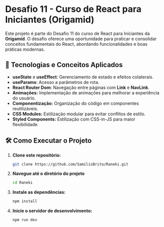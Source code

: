 # Desafio 11 - Curso de React para Iniciantes (Origamid)

Este projeto é parte do Desafio 11 do curso de React para Iniciantes da **Origamid**. O desafio oferece uma oportunidade para praticar e consolidar conceitos fundamentais do React, abordando funcionalidades e boas práticas modernas.

## 🚀 Tecnologias e Conceitos Aplicados
- **useState** e **useEffect**: Gerenciamento de estado e efeitos colaterais.  
- **useParams**: Acesso a parâmetros de rota.  
- **React Router Dom**: Navegação entre páginas com **Link** e **NavLink**.  
- **Animações:** Implementação de animações para melhorar a experiência do usuário.  
- **Componentização:** Organização do código em componentes reutilizáveis.  
- **CSS Modules:** Estilização modular para evitar conflitos de estilo.  
- **Styled Components:** Estilização com CSS-in-JS para maior flexibilidade.  

## 🛠️ Como Executar o Projeto

1. **Clone este repositório:**
   ```bash
   git clone https://github.com/SamilisBrito/Raneki.git
2. **Navegue até o diretório do projeto**
   ```bash
   cd Raneki
3. **Instale as dependências:**
   ```bash
   npm install
4. **Inicie o servidor de desenvolvimento:**
   ```bash
   npm run dev

